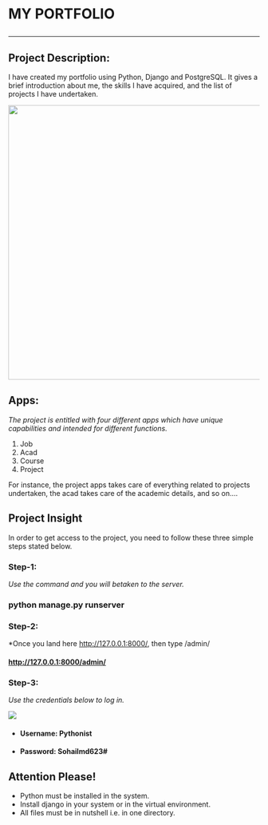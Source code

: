 # MY PORTFOLIO <hr/>
## Project Description:
I have created my portfolio using Python, Django and PostgreSQL. It gives a brief introduction about me, the skills I have acquired, and the list of projects I have undertaken.

<img class = "img-fluid" src="https://i.cdn.talentegg.ca/incubator/wp-content/uploads/2012/11/marketing-job-interview-portfolio.jpg" height=550 width=850/>

## Apps:
*The project is entitled with four different apps which have unique capabilities and intended for different functions.*

1. Job 
2. Acad 
3. Course 
4. Project 

For instance, the project apps takes care of everything related to projects undertaken, the acad takes care of the academic details, and so on....

## Project Insight

In order to get access to the project, you need to follow these three simple steps stated below.

### Step-1:
*Use the command and you will betaken to the server.*
### python manage.py runserver

### Step-2:
*Once you land here http://127.0.0.1:8000/, then type /admin/
#### http://127.0.0.1:8000/admin/

### Step-3:
*Use the credentials below to log in.*

<img src="https://books.agiliq.com/projects/django-admin-cookbook/en/latest/_images/default_login.png" />

* #### Username: Pythonist
* #### Password: Sohailmd623#

## Attention Please!

* Python must be installed in the system.
* Install django in your system or in the virtual environment.
* All files must be in nutshell i.e. in one directory.


